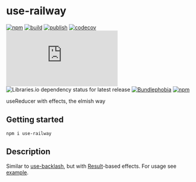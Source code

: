 # use-railway

[![npm](https://img.shields.io/npm/v/use-railway)](https://npm.im/use-railway)
[![build](https://github.com/iyegoroff/use-railway/workflows/build/badge.svg)](https://github.com/iyegoroff/use-railway/actions/workflows/build.yml)
[![publish](https://github.com/iyegoroff/use-railway/workflows/publish/badge.svg)](https://github.com/iyegoroff/use-railway/actions/workflows/publish.yml)
[![codecov](https://codecov.io/gh/iyegoroff/use-railway/branch/main/graph/badge.svg?token=YC314L3ZF7)](https://codecov.io/gh/iyegoroff/use-railway)
[![Type Coverage](https://img.shields.io/badge/dynamic/json.svg?label=type-coverage&prefix=%E2%89%A5&suffix=%&query=$.typeCoverage.atLeast&uri=https%3A%2F%2Fraw.githubusercontent.com%2Fiyegoroff%2Fuse-railway%2Fmain%2Fpackage.json)](https://github.com/plantain-00/type-coverage)
![Libraries.io dependency status for latest release](https://img.shields.io/librariesio/release/npm/use-railway/$npm_new_version)
[![Bundlephobia](https://img.shields.io/bundlephobia/minzip/use-railway?label=min+gzip)](https://bundlephobia.com/package/use-railway)
[![npm](https://img.shields.io/npm/l/use-railway.svg?t=1495378566926)](https://www.npmjs.com/package/use-railway)

useReducer with effects, the elmish way

## Getting started

```
npm i use-railway
```

## Description

Similar to [use-backlash](https://github.com/iyegoroff/use-backlash), but with [Result](https://github.com/iyegoroff/ts-railway)-based effects. For usage see [example](/examples/my-app/).
